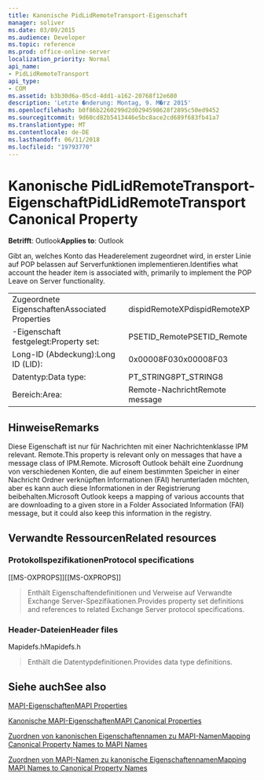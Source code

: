 ```yaml
---
title: Kanonische PidLidRemoteTransport-Eigenschaft
manager: soliver
ms.date: 03/09/2015
ms.audience: Developer
ms.topic: reference
ms.prod: office-online-server
localization_priority: Normal
api_name:
- PidLidRemoteTransport
api_type:
- COM
ms.assetid: b3b30d6a-05cd-4dd1-a162-20768f12e680
description: 'Letzte �nderung: Montag, 9. M�rz 2015'
ms.openlocfilehash: b0f86b2260299d2d0294598628f2895c50ed9452
ms.sourcegitcommit: 9d60cd82b5413446e5bc8ace2cd689f683fb41a7
ms.translationtype: MT
ms.contentlocale: de-DE
ms.lasthandoff: 06/11/2018
ms.locfileid: "19793770"
---
```

# <a name="pidlidremotetransport-canonical-property"></a><span data-ttu-id="ba095-103">Kanonische PidLidRemoteTransport-Eigenschaft</span><span class="sxs-lookup"><span data-stu-id="ba095-103">PidLidRemoteTransport Canonical Property</span></span>

  
  
<span data-ttu-id="ba095-104">**Betrifft**: Outlook</span><span class="sxs-lookup"><span data-stu-id="ba095-104">**Applies to**: Outlook</span></span> 
  
<span data-ttu-id="ba095-105">Gibt an, welches Konto das Headerelement zugeordnet wird, in erster Linie auf POP belassen auf Serverfunktionen implementieren.</span><span class="sxs-lookup"><span data-stu-id="ba095-105">Identifies what account the header item is associated with, primarily to implement the POP Leave on Server functionality.</span></span> 
  
|||
|:-----|:-----|
|<span data-ttu-id="ba095-106">Zugeordnete Eigenschaften</span><span class="sxs-lookup"><span data-stu-id="ba095-106">Associated Properties</span></span>  <br/> |<span data-ttu-id="ba095-107">dispidRemoteXP</span><span class="sxs-lookup"><span data-stu-id="ba095-107">dispidRemoteXP</span></span>  <br/> |
|<span data-ttu-id="ba095-108">-Eigenschaft festgelegt:</span><span class="sxs-lookup"><span data-stu-id="ba095-108">Property set:</span></span>  <br/> |<span data-ttu-id="ba095-109">PSETID_Remote</span><span class="sxs-lookup"><span data-stu-id="ba095-109">PSETID_Remote</span></span>  <br/> |
|<span data-ttu-id="ba095-110">Long-ID (Abdeckung):</span><span class="sxs-lookup"><span data-stu-id="ba095-110">Long ID (LID):</span></span>  <br/> |<span data-ttu-id="ba095-111">0x00008F03</span><span class="sxs-lookup"><span data-stu-id="ba095-111">0x00008F03</span></span>  <br/> |
|<span data-ttu-id="ba095-112">Datentyp:</span><span class="sxs-lookup"><span data-stu-id="ba095-112">Data type:</span></span>  <br/> |<span data-ttu-id="ba095-113">PT_STRING8</span><span class="sxs-lookup"><span data-stu-id="ba095-113">PT_STRING8</span></span>  <br/> |
|<span data-ttu-id="ba095-114">Bereich:</span><span class="sxs-lookup"><span data-stu-id="ba095-114">Area:</span></span>  <br/> |<span data-ttu-id="ba095-115">Remote-Nachricht</span><span class="sxs-lookup"><span data-stu-id="ba095-115">Remote message</span></span>  <br/> |
   
## <a name="remarks"></a><span data-ttu-id="ba095-116">Hinweise</span><span class="sxs-lookup"><span data-stu-id="ba095-116">Remarks</span></span>

<span data-ttu-id="ba095-117">Diese Eigenschaft ist nur für Nachrichten mit einer Nachrichtenklasse IPM relevant. Remote.</span><span class="sxs-lookup"><span data-stu-id="ba095-117">This property is relevant only on messages that have a message class of IPM.Remote.</span></span> <span data-ttu-id="ba095-118">Microsoft Outlook behält eine Zuordnung von verschiedenen Konten, die auf einem bestimmten Speicher in einer Nachricht Ordner verknüpften Informationen (FAI) herunterladen möchten, aber es kann auch diese Informationen in der Registrierung beibehalten.</span><span class="sxs-lookup"><span data-stu-id="ba095-118">Microsoft Outlook keeps a mapping of various accounts that are downloading to a given store in a Folder Associated Information (FAI) message, but it could also keep this information in the registry.</span></span>
  
## <a name="related-resources"></a><span data-ttu-id="ba095-119">Verwandte Ressourcen</span><span class="sxs-lookup"><span data-stu-id="ba095-119">Related resources</span></span>

### <a name="protocol-specifications"></a><span data-ttu-id="ba095-120">Protokollspezifikationen</span><span class="sxs-lookup"><span data-stu-id="ba095-120">Protocol specifications</span></span>

<span data-ttu-id="ba095-121">[[MS-OXPROPS]]</span><span class="sxs-lookup"><span data-stu-id="ba095-121">[[MS-OXPROPS]]</span></span> 
  
> <span data-ttu-id="ba095-122">Enthält Eigenschaftendefinitionen und Verweise auf Verwandte Exchange Server-Spezifikationen.</span><span class="sxs-lookup"><span data-stu-id="ba095-122">Provides property set definitions and references to related Exchange Server protocol specifications.</span></span>
    
### <a name="header-files"></a><span data-ttu-id="ba095-123">Header-Dateien</span><span class="sxs-lookup"><span data-stu-id="ba095-123">Header files</span></span>

<span data-ttu-id="ba095-124">Mapidefs.h</span><span class="sxs-lookup"><span data-stu-id="ba095-124">Mapidefs.h</span></span>
  
> <span data-ttu-id="ba095-125">Enthält die Datentypdefinitionen.</span><span class="sxs-lookup"><span data-stu-id="ba095-125">Provides data type definitions.</span></span>
    
## <a name="see-also"></a><span data-ttu-id="ba095-126">Siehe auch</span><span class="sxs-lookup"><span data-stu-id="ba095-126">See also</span></span>



[<span data-ttu-id="ba095-127">MAPI-Eigenschaften</span><span class="sxs-lookup"><span data-stu-id="ba095-127">MAPI Properties</span></span>](mapi-properties.md)
  
[<span data-ttu-id="ba095-128">Kanonische MAPI-Eigenschaften</span><span class="sxs-lookup"><span data-stu-id="ba095-128">MAPI Canonical Properties</span></span>](mapi-canonical-properties.md)
  
[<span data-ttu-id="ba095-129">Zuordnen von kanonischen Eigenschaftennamen zu MAPI-Namen</span><span class="sxs-lookup"><span data-stu-id="ba095-129">Mapping Canonical Property Names to MAPI Names</span></span>](mapping-canonical-property-names-to-mapi-names.md)
  
[<span data-ttu-id="ba095-130">Zuordnen von MAPI-Namen zu kanonische Eigenschaftennamen</span><span class="sxs-lookup"><span data-stu-id="ba095-130">Mapping MAPI Names to Canonical Property Names</span></span>](mapping-mapi-names-to-canonical-property-names.md)

